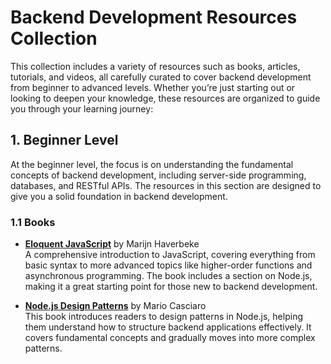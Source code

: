 # Backend Development Resources Collection

This collection includes a variety of resources such as books, articles, tutorials, and videos, all carefully curated to cover backend development from beginner to advanced levels. Whether you’re just starting out or looking to deepen your knowledge, these resources are organized to guide you through your learning journey:

## 1. Beginner Level
At the beginner level, the focus is on understanding the fundamental concepts of backend development, including server-side programming, databases, and RESTful APIs. The resources in this section are designed to give you a solid foundation in backend development.

### 1.1 Books
- **[Eloquent JavaScript](#)** by Marijn Haverbeke  
  A comprehensive introduction to JavaScript, covering everything from basic syntax to more advanced topics like higher-order functions and asynchronous programming. The book includes a section on Node.js, making it a great starting point for those new to backend development.

- **[Node.js Design Patterns](#)** by Mario Casciaro  
  This book introduces readers to design patterns in Node.js, helping them understand how to structure backend applications effectively. It covers fundamental concepts and gradually moves into more complex patterns.

